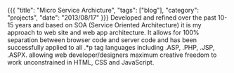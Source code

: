 ﻿{{{
  "title": "Micro Service Archicture",
  "tags": ["blog"],
  "category": "projects",
  "date": "2013/08/17"
}}}
Developed and refined over the past 10-15 years and based on SOA (Service Oriented Architecture) it is my approach to web site and web app architecture. It allows for 100% separation between browser code and server code and has been successfully applied to all .*p tag languages including .ASP, .PHP, .JSP, .ASPX. allowing web developer/designers maximum creative freedom to work unconstrained in HTML, CSS and JavaScript.